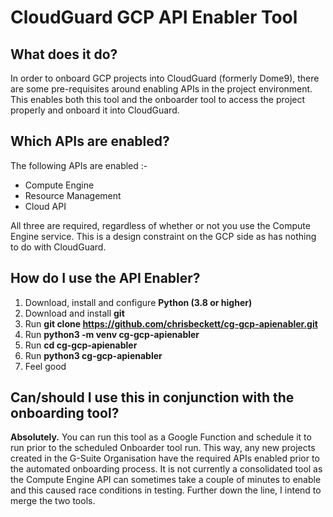 # CloudGuard GCP API Enabler Tool

## What does it do?

In order to onboard GCP projects into CloudGuard (formerly Dome9), there are some pre-requisites around enabling APIs in the project environment. This enables both this tool and the onboarder tool to access the project properly and onboard it into CloudGuard.

## Which APIs are enabled?

The following APIs are enabled :-

  - Compute Engine
  - Resource Management
  - Cloud API
  
All three are required, regardless of whether or not you use the Compute Engine service. This is a design constraint on the GCP side as has nothing to do with CloudGuard.

## How do I use the API Enabler?

1. Download, install and configure **Python (3.8 or higher)**
2. Download and install **git**
3. Run **git clone https://github.com/chrisbeckett/cg-gcp-apienabler.git**
4. Run **python3 -m venv cg-gcp-apienabler**
5. Run **cd cg-gcp-apienabler**
6. Run **python3 cg-gcp-apienabler**
7. Feel good

## Can/should I use this in conjunction with the onboarding tool?

**Absolutely.** You can run this tool as a Google Function and schedule it to run prior to the scheduled Onboarder tool run. This way, any new projects created in the G-Suite Organisation have the required APIs enabled prior to the automated onboarding process. It is not currently a consolidated tool as the Compute Engine API can sometimes take a couple of minutes to enable and this caused race conditions in testing. Further down the line, I intend to merge the two tools.

